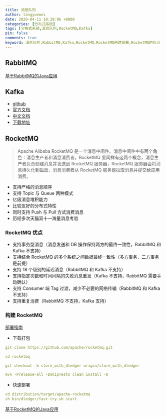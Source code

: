 ```yaml
---
title: 消息队列
author: tangyuewei
date: 2020-04-11 10:39:06 +0800
categories: [分布式系统]
tags: [分布式系统,消息队列,RocketMQ,Kafka]
pin: false
comments: true
keyword: 消息队列,RabbitMQ,Kafka,RocketMQ,RocketMQ搭建部署,RocketMQ的优点
---
```


## RabbitMQ
[基于RabbitMQ的Java应用](../基于RabbitMQ的Java应用/)


## Kafka

- [github](https://github.com/apache/kafka)
- [官方文档](http://kafka.apache.org/)
- [中文文档](https://kafka.apachecn.org/)
- [下载地址](http://kafka.apache.org/downloads)


## RocketMQ

>Apache Alibaba RocketMQ 是一个消息中间件。消息中间件中有两个角色：消息生产者和消息消费者。RocketMQ 里同样有这两个概念，消息生产者负责创建消息并发送到 RocketMQ 服务器，RocketMQ 服务器会将消息持久化到磁盘，消息消费者从 RocketMQ 服务器拉取消息并提交给应用消费。

- 支持严格的消息顺序
- 支持 Topic 与 Queue 两种模式
- 亿级消息堆积能力
- 比较友好的分布式特性
- 同时支持 Push 与 Pull 方式消费消息
- 历经多次天猫双十一海量消息考验

### RocketMQ 优点

- 支持事务型消息（消息发送和 DB 操作保持两方的最终一致性，RabbitMQ 和 Kafka 不支持）
- 支持结合 RocketMQ 的多个系统之间数据最终一致性（多方事务，二方事务是前提）
- 支持 18 个级别的延迟消息（RabbitMQ 和 Kafka 不支持）
- 支持指定次数和时间间隔的失败消息重发（Kafka 不支持，RabbitMQ 需要手动确认）
- 支持 Consumer 端 Tag 过滤，减少不必要的网络传输（RabbitMQ 和 Kafka 不支持）
- 支持重复消费（RabbitMQ 不支持，Kafka 支持）

### 构建 RocketMQ

[部署指南](https://github.com/apache/rocketmq/blob/master/docs/cn/dledger/deploy_guide.md)
- 下载打包

``` yaml
git clone https://github.com/apache/rocketmq.git

cd rocketmq

git checkout -b store_with_dledger origin/store_with_dledger

mvn -Prelease-all -DskipTests clean install -U
```
- 快速部署
``` yaml
cd distribution/target/apache-rocketmq
sh bin/dledger/fast-try.sh start
```
[基于RocketMQ的Java应用](../基于RocketMQ的Java应用/)
